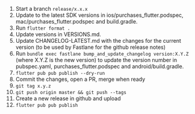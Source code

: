 1. Start a branch `release/x.x.x`
1. Update to the latest SDK versions in ios/purchases_flutter.podspec, mac/purchases_flutter.podspec and build.gradle.
1. Run `flutter format .`
1. Update versions in VERSIONS.md.
1. Update CHANGELOG-LATEST.md with the changes for the current version (to be used by Fastlane for the github release notes)
1. Run `bundle exec fastlane bump_and_update_changelog version:X.Y.Z` (where X.Y.Z is the new version) to update the version number in pubspec.yaml, purchases_flutter.podspec and android/build.gradle.
1. `flutter pub pub publish --dry-run`
1. Commit the changes, open a PR, merge when ready
1. `git tag x.y.z`
1. `git push origin master && git push --tags`
1. Create a new release in github and upload
1. `flutter pub pub publish`
